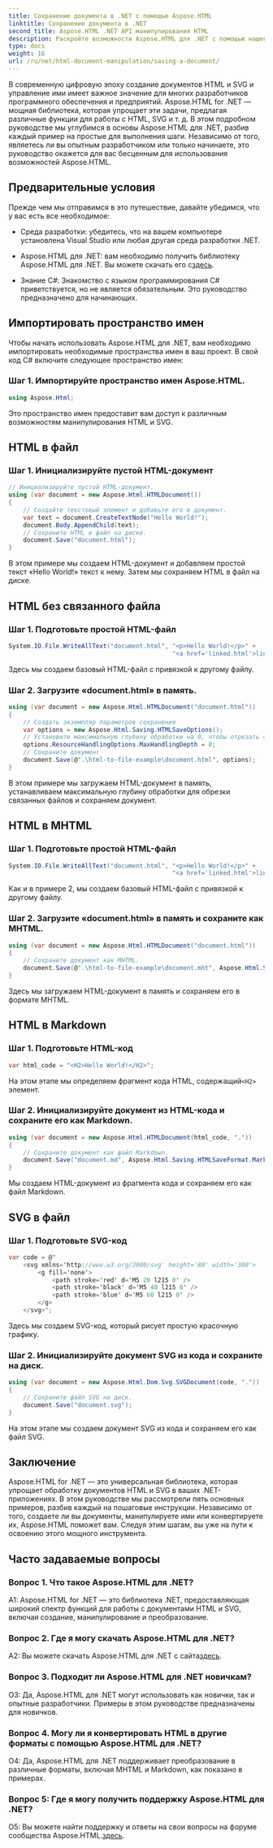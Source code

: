 ```yaml
---
title: Сохранение документа в .NET с помощью Aspose.HTML
linktitle: Сохранение документа в .NET
second_title: Aspose.HTML .NET API манипулирования HTML
description: Раскройте возможности Aspose.HTML для .NET с помощью нашего пошагового руководства. Научитесь создавать, манипулировать и конвертировать документы HTML и SVG.
type: docs
weight: 16
url: /ru/net/html-document-manipulation/saving-a-document/
---
```


В современную цифровую эпоху создание документов HTML и SVG и управление ими имеет важное значение для многих разработчиков программного обеспечения и предприятий. Aspose.HTML for .NET — мощная библиотека, которая упрощает эти задачи, предлагая различные функции для работы с HTML, SVG и т. д. В этом подробном руководстве мы углубимся в основы Aspose.HTML для .NET, разбив каждый пример на простые для выполнения шаги. Независимо от того, являетесь ли вы опытным разработчиком или только начинаете, это руководство окажется для вас бесценным для использования возможностей Aspose.HTML.

## Предварительные условия

Прежде чем мы отправимся в это путешествие, давайте убедимся, что у вас есть все необходимое:

- Среда разработки: убедитесь, что на вашем компьютере установлена Visual Studio или любая другая среда разработки .NET.

-  Aspose.HTML для .NET: вам необходимо получить библиотеку Aspose.HTML для .NET. Вы можете скачать его с[здесь](https://releases.aspose.com/html/net/).

- Знание C#: Знакомство с языком программирования C# приветствуется, но не является обязательным. Это руководство предназначено для начинающих.

## Импортировать пространство имен

Чтобы начать использовать Aspose.HTML для .NET, вам необходимо импортировать необходимые пространства имен в ваш проект. В свой код C# включите следующее пространство имен:

### Шаг 1. Импортируйте пространство имен Aspose.HTML.
```csharp
using Aspose.Html;
```

Это пространство имен предоставит вам доступ к различным возможностям манипулирования HTML и SVG.

## HTML в файл

### Шаг 1. Инициализируйте пустой HTML-документ
```csharp
// Инициализируйте пустой HTML-документ.
using (var document = new Aspose.Html.HTMLDocument())
{
    // Создайте текстовый элемент и добавьте его в документ.
    var text = document.CreateTextNode("Hello World!");
    document.Body.AppendChild(text);
    // Сохраните HTML в файл на диске.
    document.Save("document.html");
}
```

В этом примере мы создаем HTML-документ и добавляем простой текст «Hello World!» текст к нему. Затем мы сохраняем HTML в файл на диске.

## HTML без связанного файла

### Шаг 1. Подготовьте простой HTML-файл
```csharp
System.IO.File.WriteAllText("document.html", "<p>Hello World!</p>" +
                                             "<a href='linked.html'>linked file</a>");
```

Здесь мы создаем базовый HTML-файл с привязкой к другому файлу.

### Шаг 2. Загрузите «document.html» в память.
```csharp
using (var document = new Aspose.Html.HTMLDocument("document.html"))
{
    // Создать экземпляр параметров сохранения
    var options = new Aspose.Html.Saving.HTMLSaveOptions();
    // Установите максимальную глубину обработки на 0, чтобы отрезать связанные файлы HTML.
    options.ResourceHandlingOptions.MaxHandlingDepth = 0;
    // Сохраните документ
    document.Save(@".\html-to-file-example\document.html", options);
}
```

В этом примере мы загружаем HTML-документ в память, устанавливаем максимальную глубину обработки для обрезки связанных файлов и сохраняем документ. 

## HTML в MHTML

### Шаг 1. Подготовьте простой HTML-файл
```csharp
System.IO.File.WriteAllText("document.html", "<p>Hello World!</p>" +
                                             "<a href='linked.html'>linked file</a>");
```

Как и в примере 2, мы создаем базовый HTML-файл с привязкой к другому файлу.

### Шаг 2. Загрузите «document.html» в память и сохраните как MHTML.
```csharp
using (var document = new Aspose.Html.HTMLDocument("document.html"))
{
    // Сохраните документ как MHTML.
    document.Save(@".\html-to-file-example\document.mht", Aspose.Html.Saving.HTMLSaveFormat.MHTML);
}
```

Здесь мы загружаем HTML-документ в память и сохраняем его в формате MHTML.

## HTML в Markdown

### Шаг 1. Подготовьте HTML-код
```csharp
var html_code = "<H2>Hello World!</H2>";
```

 На этом этапе мы определяем фрагмент кода HTML, содержащий`<H2>` элемент.

### Шаг 2. Инициализируйте документ из HTML-кода и сохраните его как Markdown.
```csharp
using (var document = new Aspose.Html.HTMLDocument(html_code, "."))
{
    // Сохраните документ как файл Markdown.
    document.Save("document.md", Aspose.Html.Saving.HTMLSaveFormat.Markdown);
}
```

Мы создаем HTML-документ из фрагмента кода и сохраняем его как файл Markdown.

## SVG в файл

### Шаг 1. Подготовьте SVG-код
```csharp
var code = @"
    <svg xmlns='http://www.w3.org/2000/svg' height='80' width='300'>
        <g fill='none'>
            <path stroke='red' d='M5 20 l215 0' />
            <path stroke='black' d='M5 40 l215 0' />
            <path stroke='blue' d='M5 60 l215 0' />
        </g>
    </svg>";
```

Здесь мы создаем SVG-код, который рисует простую красочную графику.

### Шаг 2. Инициализируйте документ SVG из кода и сохраните на диск.
```csharp
using (var document = new Aspose.Html.Dom.Svg.SVGDocument(code, "."))
{
    // Сохраните файл SVG на диск.
    document.Save("document.svg");
}
```

На этом этапе мы создаем документ SVG из кода и сохраняем его как файл SVG.

## Заключение

Aspose.HTML for .NET — это универсальная библиотека, которая упрощает обработку документов HTML и SVG в ваших .NET-приложениях. В этом руководстве мы рассмотрели пять основных примеров, разбив каждый на пошаговые инструкции. Независимо от того, создаете ли вы документы, манипулируете ими или конвертируете их, Aspose.HTML поможет вам. Следуя этим шагам, вы уже на пути к освоению этого мощного инструмента.

## Часто задаваемые вопросы

### Вопрос 1. Что такое Aspose.HTML для .NET?

A1: Aspose.HTML for .NET — это библиотека .NET, предоставляющая широкий спектр функций для работы с документами HTML и SVG, включая создание, манипулирование и преобразование.

### Вопрос 2. Где я могу скачать Aspose.HTML для .NET?

 A2: Вы можете скачать Aspose.HTML для .NET с сайта[здесь](https://releases.aspose.com/html/net/).

### Вопрос 3. Подходит ли Aspose.HTML для .NET новичкам?

О3: Да, Aspose.HTML для .NET могут использовать как новички, так и опытные разработчики. Примеры в этом руководстве предназначены для новичков.

### Вопрос 4. Могу ли я конвертировать HTML в другие форматы с помощью Aspose.HTML для .NET?

О4: Да, Aspose.HTML для .NET поддерживает преобразование в различные форматы, включая MHTML и Markdown, как показано в примерах.

### Вопрос 5: Где я могу получить поддержку Aspose.HTML для .NET?

 О5: Вы можете найти поддержку и ответы на свои вопросы на форуме сообщества Aspose.HTML.[здесь](https://forum.aspose.com/).
